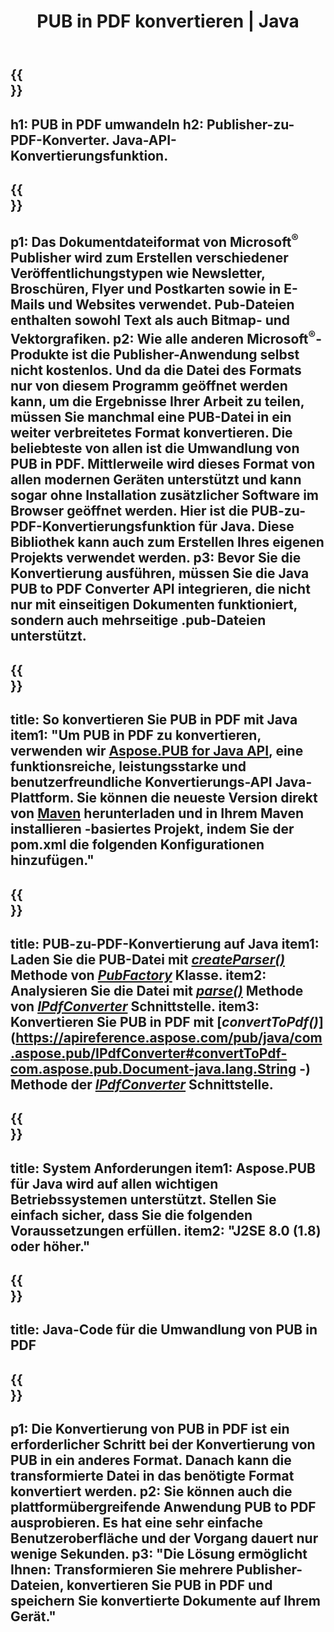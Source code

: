 ﻿---
translation: true
template: /_templates/conversion-child-java.md
title: PUB in PDF konvertieren | Java
description: Konvertieren Sie PUB in PDF mithilfe der Java-API auf jeder Plattform.Publisher-Konvertierungsfunktion, die sich einfach in Ihre Lösung integrieren lässt.
url: /java/conversion/pub-to-pdf/
metakeywords: pub zu pdf java, pub zu pdf java konvertieren, java pub zu pdf, verleger zu pdf java
family: pub
platformtag: java
feature: conversion
---

{{<section banner>}}
---
h1: PUB in PDF umwandeln
h2: Publisher-zu-PDF-Konverter. Java-API-Konvertierungsfunktion.
---

{{<section overview>}}
---
p1: Das Dokumentdateiformat von Microsoft<sup>®</sup> Publisher wird zum Erstellen verschiedener Veröffentlichungstypen wie Newsletter, Broschüren, Flyer und Postkarten sowie in E-Mails und Websites verwendet. Pub-Dateien enthalten sowohl Text als auch Bitmap- und Vektorgrafiken.
p2: Wie alle anderen Microsoft<sup>®</sup>-Produkte ist die Publisher-Anwendung selbst nicht kostenlos. Und da die Datei des Formats nur von diesem Programm geöffnet werden kann, um die Ergebnisse Ihrer Arbeit zu teilen, müssen Sie manchmal eine PUB-Datei in ein weiter verbreitetes Format konvertieren. Die beliebteste von allen ist die Umwandlung von PUB in PDF. Mittlerweile wird dieses Format von allen modernen Geräten unterstützt und kann sogar ohne Installation zusätzlicher Software im Browser geöffnet werden. Hier ist die PUB-zu-PDF-Konvertierungsfunktion für Java. Diese Bibliothek kann auch zum Erstellen Ihres eigenen Projekts verwendet werden.
p3: Bevor Sie die Konvertierung ausführen, müssen Sie die Java PUB to PDF Converter API integrieren, die nicht nur mit einseitigen Dokumenten funktioniert, sondern auch mehrseitige .pub-Dateien unterstützt.
---

{{<section widget>}}
---
title: So konvertieren Sie PUB in PDF mit Java
item1: "Um PUB in PDF zu konvertieren, verwenden wir [Aspose.PUB for Java API](https://products.aspose.com/pub/java), eine funktionsreiche, leistungsstarke und benutzerfreundliche Konvertierungs-API Java-Plattform. Sie können die neueste Version direkt von [Maven](https://repository.aspose.com/webapp/#/artifacts/browse/tree/General/repo/com/aspose/aspose-pub) herunterladen und in Ihrem Maven installieren -basiertes Projekt, indem Sie der pom.xml die folgenden Konfigurationen hinzufügen."
---

{{<section feature1>}}
---
title: PUB-zu-PDF-Konvertierung auf Java
item1: Laden Sie die PUB-Datei mit [*createParser()*](https://apireference.aspose.com/pub/java/com.aspose.pub/PubFactory#createParser-java.lang.String-) Methode von [*PubFactory*](https://apireference.aspose.com/pub/java/com.aspose.pub/PubFactory) Klasse.
item2: Analysieren Sie die Datei mit [*parse()*](https://apireference.aspose.com/pub/java/com.aspose.pub/IPubParser#parse--) Methode von [*IPdfConverter*](https://apireference.aspose.com/pub/java/com.aspose.pub/IPubParser) Schnittstelle.
item3: Konvertieren Sie PUB in PDF mit [*convertToPdf()*](https://apireference.aspose.com/pub/java/com.aspose.pub/IPdfConverter#convertToPdf-com.aspose.pub.Document-java.lang.String -) Methode der [*IPdfConverter*](https://apireference.aspose.com/pub/java/com.aspose.pub/IPdfConverter) Schnittstelle.
---

{{<section feature2>}}
---
title: System Anforderungen
item1: Aspose.PUB für Java wird auf allen wichtigen Betriebssystemen unterstützt. Stellen Sie einfach sicher, dass Sie die folgenden Voraussetzungen erfüllen.
item2: "J2SE 8.0 (1.8) oder höher."
---

{{<section codeexample>}}
---
title: Java-Code für die Umwandlung von PUB in PDF
---

{{<section summary>}}
---
p1: Die Konvertierung von PUB in PDF ist ein erforderlicher Schritt bei der Konvertierung von PUB in ein anderes Format. Danach kann die transformierte Datei in das benötigte Format konvertiert werden.
p2: Sie können auch die plattformübergreifende Anwendung PUB to PDF ausprobieren. Es hat eine sehr einfache Benutzeroberfläche und der Vorgang dauert nur wenige Sekunden.
p3: "Die Lösung ermöglicht Ihnen: Transformieren Sie mehrere Publisher-Dateien, konvertieren Sie PUB in PDF und speichern Sie konvertierte Dokumente auf Ihrem Gerät."
---